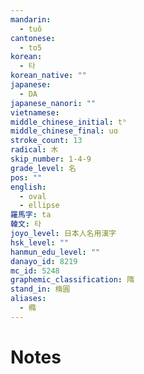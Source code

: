 ```yaml
---
mandarin:
  - tuǒ
cantonese:
  - to5
korean:
  - 타
korean_native: ""
japanese:
  - DA
japanese_nanori: ""
vietnamese:
middle_chinese_initial: tʰ
middle_chinese_final: uɑ
stroke_count: 13
radical: 木
skip_number: 1-4-9
grade_level: 名
pos: ""
english:
  - oval
  - ellipse
羅馬字: ta
韓文: 타
joyo_level: 日本人名用漢字
hsk_level: ""
hanmun_edu_level: ""
danayo_id: 8219
mc_id: 5248
graphemic_classification: 隋
stand_in: 楕圓
aliases:
  - 橢
---
```


# Notes
